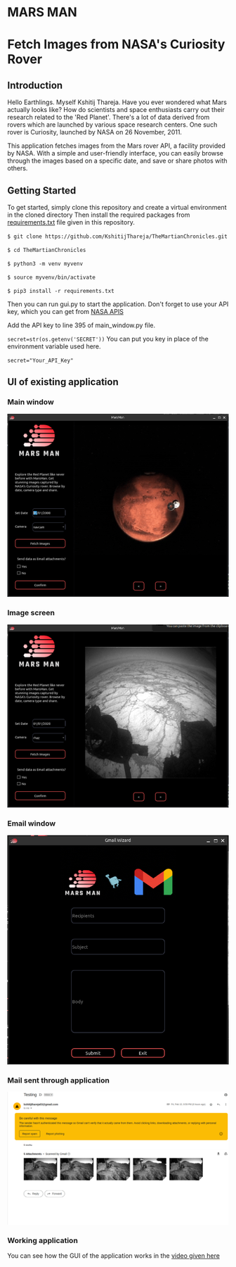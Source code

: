 # MARS MAN

# Fetch Images from NASA's Curiosity Rover

## Introduction

Hello Earthlings. Myself Kshitij Thareja. 
Have you ever wondered what Mars actually looks like? How do scientists and space enthusiasts carry out their research related to the 'Red Planet'. There's a lot of data derived from rovers which are launched by various space research centers. One such rover is Curiosity, launched by NASA on 26 November, 2011.

This application fetches images from the Mars rover API, a facility provided by NASA. With a simple and user-friendly interface, you can easily browse through the images based on a specific date, and save or share photos with others.

## Getting Started

To get started, simply clone this repository and create a virtual environment in the cloned directory Then install the required packages from [requirements.txt](requirements.txt) file given in this repository.

`$ git clone https://github.com/KshitijThareja/TheMartianChronicles.git`

`$ cd TheMartianChronicles`

`$ python3 -m venv myvenv`

`$ source myvenv/bin/activate`

`$ pip3 install -r requirements.txt`
 
Then you can run gui.py to start the application. Don't forget to use your API key, which you can get from [NASA APIS](https://api.nasa.gov/)

Add the API key to line 395 of main_window.py file. 

`secret=str(os.getenv('SECRET'))`
You can put you key in place of the environment variable used here.

`secret="Your_API_Key"`

## UI of existing application

### Main window
![Main Window](assets/images/ui.png)

### Image screen
![Image screen](assets/images/img.png)

### Email window
![Email window](assets/images/mail.png)

### Mail sent through application
![Sample Mail](assets/images/sample.png)

### Working application

You can see how the GUI of the application works in the
[video given here](assets/working/application.webm)
